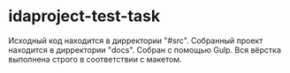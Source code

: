 # idaproject-test-task

Исходный код находится в дирректории "#src".
Собранный проект находится в дирректории "docs". Собран с помощью Gulp.
Вся вёрстка выполнена строго в соответствии с макетом.
